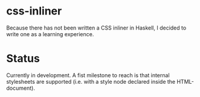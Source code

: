 # css-inliner
Because there has not been written a CSS inliner in Haskell, I decided to write one as a learning experience.

# Status
Currently in development.
A fist milestone to reach is that internal stylesheets are supported (i.e. with a style node declared inside the HTML-document).